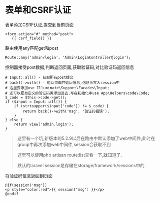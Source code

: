 # 表单和CSRF认证

表单添加CSRF认证,提交到当前页面

```
<form action="#" method="post">
   {{ csrf_field() }}
```

路由使用any匹配get和post

```
Route::any('admin/login', 'Admin\LoginController@login');
```

控制器接受post数据,判断返回页面,获取验证码,对比验证码返回信息

```
# Input::all() - 获取所有post提交
# back()->with() - 返回页面并返回信息,信息会写入session中
# 这里要添加use Illuminate\Support\Facades\Input;
# 还可以把自定义的验证码类添加进去,写在初始化中use App\Helpers\code\Code;
$_code = $this->code->get();
if ($input = Input::all()) {
    if (strtoupper($input['code']) != $_code) {
        return back()->with('msg', '验证码错误');
    }
} else {
    return view('admin.login');
}
```

> 这里有一个坑,新版本的5.2.9以后在路由中默认添加了web中间件,此时在group中再次添加web中间件,session会获取不到
> 
> 这里可以使用php artisan route:list查看一下,就知道了.
> 
> 默认的laravel session是存储在storage\/framework\/sessions中的.

将验证码信息返回到页面

```
@if(session('msg'))
<p style="color:red">{{ session('msg') }}</p>
@endif
```

